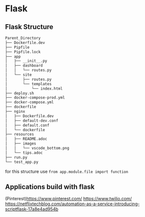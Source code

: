 # Flask

## Flask Structure

```bash
Parent_Directory
├── Dockerfile.dev
├── Pipfile
├── Pipfile.lock
├── app
│   ├── __init__.py
│   ├── dashboard
│   │   └── routes.py
│   └── site
│       ├── routes.py
│       └── templates
│           └── index.html
├── deploy.sh
├── docker-compose-prod.yml
├── docker-compose.yml
├── dockerfile
├── nginx
│   ├── Dockerfile.dev
│   ├── default-dev.conf
│   ├── default.conf
│   └── dockerfile
├── resources
│   ├── README.adoc
│   ├── images
│   │   └── vscode_bottom.png
│   └── tips.adoc
├── run.py
└── test_app.py
```

for this structure use `from app.module.file import function`

## Applications build with flask

(Pinterest)https://www.pinterest.com/
https://www.twilio.com/
https://netflixtechblog.com/automation-as-a-service-introducing-scriptflask-17a8e4ad954b
